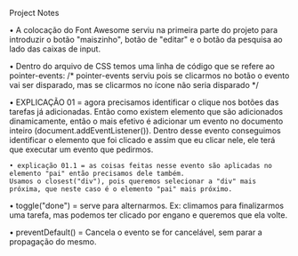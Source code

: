 Project Notes

• A colocação do Font Awesome serviu na primeira parte do projeto para introduzir o botão "maiszinho", botão de "editar" e o botão da pesquisa ao lado das caixas de input.

• Dentro do arquivo de CSS temos uma linha de código que se refere ao pointer-events:
    /* pointer-events serviu pois se clicarmos no botão o evento vai ser disparado, mas se clicarmos no ícone não seria disparado */

• EXPLICAÇÃO 01 = agora precisamos identificar o clique nos botões das tarefas já adicionadas.
    Então como existem elemento que são adicionados dinamicamente, então o mais efetivo é adicionar um evento no documento inteiro (document.addEventListener()). Dentro desse evento conseguimos identificar o elemento que foi clicado e assim que eu clicar nele, ele terá que executar um evento que pedirmos.

    • explicação 01.1 = as coisas feitas nesse evento são aplicadas no elemento "pai" então precisamos dele também.
    Usamos o closest("div"), pois queremos selecionar a "div" mais próxima, que neste caso é o elemento "pai" mais próximo.


• toggle("done") = serve para alternarmos. Ex: climamos para finalizarmos uma tarefa, mas podemos ter clicado por engano e queremos que ela volte.

• preventDefault() = Cancela o evento se for cancelável, sem parar a propagação do mesmo.